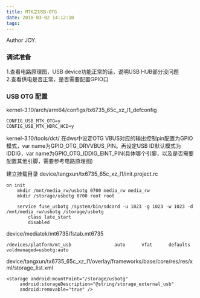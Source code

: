 ```yaml
---
title: MTK之USB-OTG
date: 2018-03-02 14:12:10
tags:
---
```


Author JOY.
<!-- excerpt -->

### 调试准备
1.查看电路原理图，USB device功能正常的话，说明USB HUB部分没问题   
2.查看供电是否正常，是否需要配置GPIO口

### USB OTG 配置
kernel-3.10/arch/arm64/configs/tx6735_65c_xz_l1_defconfig
```
CONFIG_USB_MTK_OTG=y
CONFIG_USB_MTK_HDRC_HCD=y
```
kernel-3.10/tools/dct/
在dws中设定OTG VBUS对应的输出控制pin配置为GPIO模式，var name为GPIO_OTG_DRVVBUS_PIN。再设定USB ID默认模式为IDDIG，var name为GPIO_OTG_IDDIG_EINT_PIN(具体哪个引脚，以及是否需要配置其他引脚，需要参考电路原理图)

建立挂载目录
device/tangxun/tx6735_65c_xz_l1/init.project.rc
```
on init
    mkdir /mnt/media_rw/usbotg 0700 media_rw media_rw
    mkdir /storage/usbotg 0700 root root

    service fuse_usbotg /system/bin/sdcard -u 1023 -g 1023 -w 1023 -d /mnt/media_rw/usbotg /storage/usbotg
        class late_start
        disabled
```

device/mediatek/mt6735/fstab.mt6735
```
/devices/platform/mt_usb                auto      vfat      defaults        voldmanaged=usbotg:auto
```

device/tangxun/tx6735_65c_xz_l1/overlay/frameworks/base/core/res/res/xml/storage_list.xml
```
<storage android:mountPoint="/storage/usbotg"
     android:storageDescription="@string/storage_external_usb"
     android:removable="true" />  
```
